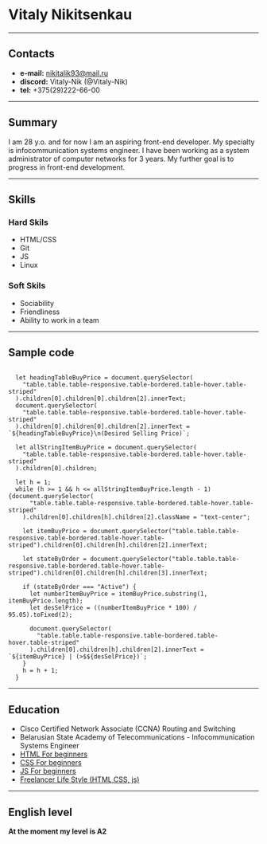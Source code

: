 # Vitaly Nikitsenkau
---
## Contacts

- **e-mail:** nikitalik93@mail.ru
- **discord:** Vitaly-Nik (@Vitaly-Nik)
- **tel:** +375(29)222-66-00

---

## Summary

I am 28 y.o. and for now I am an aspiring front-end developer. My specialty is infocommunication systems engineer. I have been working as a system administrator of computer networks for 3 years. Мy further goal is to progress in front-end development.

---
## Skills

### Hard Skils

- HTML/CSS
- Git
- JS
- Linux

### Soft Skils

- Sociability
- Friendliness
- Ability to work in a team

---
## Sample code

```

  let headingTableBuyPrice = document.querySelector(
    "table.table.table-responsive.table-bordered.table-hover.table-striped"
  ).children[0].children[0].children[2].innerText;
  document.querySelector(
    "table.table.table-responsive.table-bordered.table-hover.table-striped"
  ).children[0].children[0].children[2].innerText = `${headingTableBuyPrice}\n(Desired Selling Price)`;

  let allStringItemBuyPrice = document.querySelector(
    "table.table.table-responsive.table-bordered.table-hover.table-striped"
  ).children[0].children;

  let h = 1;
  while (h >= 1 && h <= allStringItemBuyPrice.length - 1) {document.querySelector(
      "table.table.table-responsive.table-bordered.table-hover.table-striped"
    ).children[0].children[h].children[2].className = "text-center";

    let itemBuyPrice = document.querySelector("table.table.table-responsive.table-bordered.table-hover.table-striped").children[0].children[h].children[2].innerText;

    let stateByOrder = document.querySelector("table.table.table-responsive.table-bordered.table-hover.table-striped").children[0].children[h].children[3].innerText;

    if (stateByOrder === "Active") {
      let numberItemBuyPrice = itemBuyPrice.substring(1, itemBuyPrice.length);
      let desSelPrice = ((numberItemBuyPrice * 100) / 95.05).toFixed(2);

      document.querySelector(
        "table.table.table-responsive.table-bordered.table-hover.table-striped"
      ).children[0].children[h].children[2].innerText = `${itemBuyPrice} | (>$${desSelPrice})`;
    }
    h = h + 1;
  }
```

---
## Education

- Cisco Certified Network Associate (CCNA) Routing and Switching
- Belarusian State Academy of Telecommunications - Infocommunication Systems Engineer
- [HTML For beginners](https://ru.code-basics.com/laguages/html)
- [CSS For beginners](https://ru.code-basics.com/languages/css)
- [JS For beginners](https://ru.code-basics.com/languages/javascript)
- [Freelancer Life Style (HTML,CSS, js)](https://www.youtube.com/c/FreelancerLifeStyle)

---

## English level

**At the moment my level is A2**
